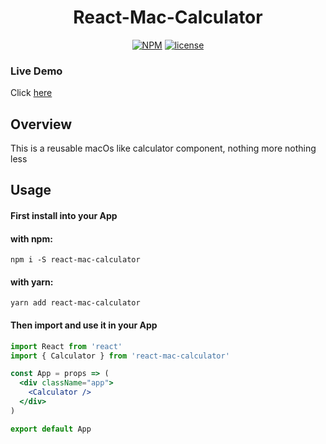<h1 align="center">React-Mac-Calculator</h1>

<div align="center">

[![NPM](https://img.shields.io/npm/v/react-mac-calculator.svg)](https://www.npmjs.com/package/react-mac-calculator)
[![license](https://img.shields.io/badge/license-MIT-green.svg)](https://github.com/KaiHotz/React-Mac-Calculator/blob/master/LICENSE)

</div>

### Live Demo
Click [here](https://kaihotz.github.io/React-Mac-Calculator)

## Overview

This is a reusable macOs like calculator component, nothing more nothing less

## Usage

#### First install into your App

#### with npm:
```
npm i -S react-mac-calculator
```

#### with yarn:
```
yarn add react-mac-calculator
```

#### Then import and use it in your App
```jsx
import React from 'react'
import { Calculator } from 'react-mac-calculator'

const App = props => (
  <div className="app">
    <Calculator />
  </div>
)

export default App
```
